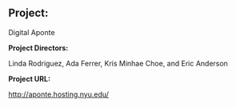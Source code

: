 ## **Project:**

Digital Aponte

**Project Directors:**

Linda Rodriguez, Ada Ferrer, Kris Minhae Choe, and Eric Anderson

**Project URL:**

 http://aponte.hosting.nyu.edu/
